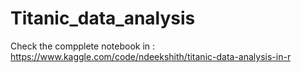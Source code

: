 # Titanic_data_analysis
Check the compplete notebook in : https://www.kaggle.com/code/ndeekshith/titanic-data-analysis-in-r
